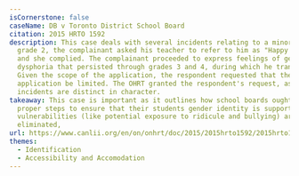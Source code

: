 ```yaml
---
isCornerstone: false
caseName: DB v Toronto District School Board
citation: 2015 HRTO 1592
description: This case deals with several incidents relating to a minor. In
  grade 2, the complainant asked his teacher to refer to him as "Happy Face",
  and she complied. The complainant proceeded to express feelings of gender
  dysphoria that persisted through grades 3 and 4, during which he transitioned.
  Given the scope of the application, the respondent requested that the
  application be limited. The OHRT granted the respondent's request, as the
  incidents are distinct in character.
takeaway: This case is important as it outlines how school boards ought to take
  proper steps to ensure that their students gender identity is supported and
  vulnerabilities (like potential exposure to ridicule and bullying) are
  eliminated,
url: https://www.canlii.org/en/on/onhrt/doc/2015/2015hrto1592/2015hrto1592.html?resultIndex=1
themes:
  - Identification
  - Accessibility and Accomodation
---
```


